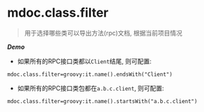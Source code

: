 # mdoc.class.filter

> 用于选择哪些类可以导出方法(rpc)文档, 根据当前项目情况


***Demo***
 
 - 如果所有的RPC接口类都以`Client`结尾, 则可配置:
 
 ```properties
 mdoc.class.filter=groovy:it.name().endsWith("Client")
 ```

 - 如果所有的RPC接口类包都在`a.b.c.client`, 则可配置:
 
 ```properties
 mdoc.class.filter=groovy:it.name().startsWith("a.b.c.client")
 ```
